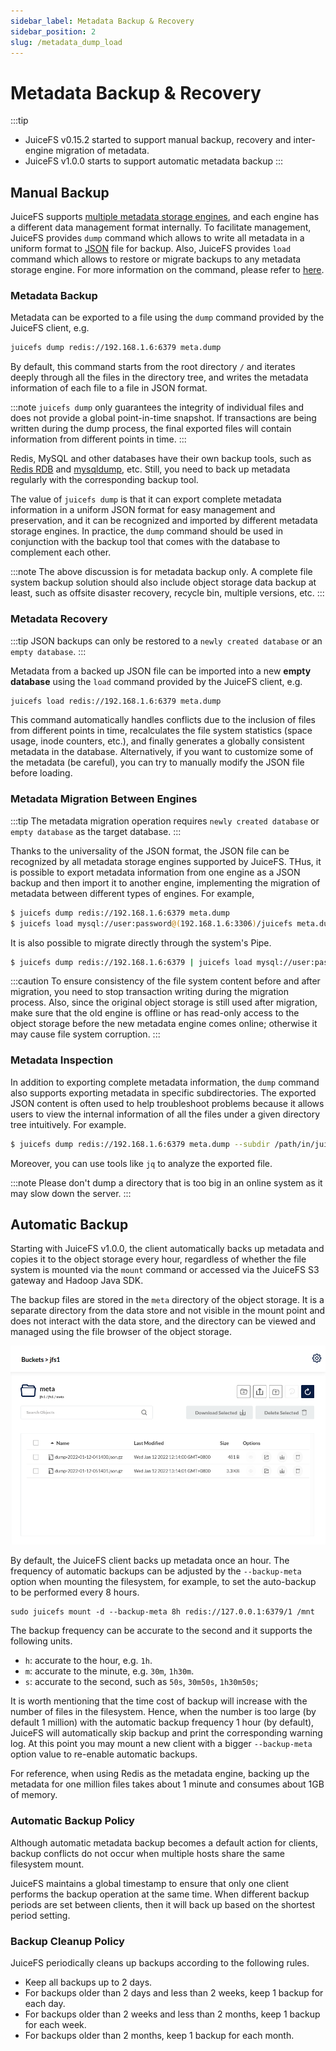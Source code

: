 ```yaml
---
sidebar_label: Metadata Backup & Recovery
sidebar_position: 2
slug: /metadata_dump_load
---
```

# Metadata Backup & Recovery

:::tip
- JuiceFS v0.15.2 started to support manual backup, recovery and inter-engine migration of metadata.
- JuiceFS v1.0.0 starts to support automatic metadata backup
:::

## Manual Backup

JuiceFS supports [multiple metadata storage engines](../guide/how_to_setup_metadata_engine.md), and each engine has a different data management format internally. To facilitate management, JuiceFS provides `dump` command which allows to write all metadata in a uniform format to [JSON](https://www.json.org/json-en.html) file for backup. Also, JuiceFS provides `load` command which allows to restore or migrate backups to any metadata storage engine. For more information on the command, please refer to [here](../reference/command_reference.md#juicefs-dump).

### Metadata Backup

Metadata can be exported to a file using the `dump` command provided by the JuiceFS client, e.g.

```bash
juicefs dump redis://192.168.1.6:6379 meta.dump
```

By default, this command starts from the root directory `/` and iterates deeply through all the files in the directory tree, and writes the metadata information of each file to a file in JSON format.

:::note
`juicefs dump` only guarantees the integrity of individual files and does not provide a global point-in-time snapshot. If transactions are being written during the dump process, the final exported files will contain information from different points in time.
:::

Redis, MySQL and other databases have their own backup tools, such as [Redis RDB](https://redis.io/topics/persistence#backing-up-redis-data) and [mysqldump](https://dev.mysql.com/doc/mysql-backup-excerpt/5.7/en/mysqldump-sql-format.html), etc. Still, you need to back up metadata regularly with the corresponding backup tool.

The value of `juicefs dump` is that it can export complete metadata information in a uniform JSON format for easy management and preservation, and it can be recognized and imported by different metadata storage engines. In practice, the `dump` command should be used in conjunction with the backup tool that comes with the database to complement each other.

:::note
The above discussion is for metadata backup only. A complete file system backup solution should also include object storage data backup at least, such as offsite disaster recovery, recycle bin, multiple versions, etc.
:::

### Metadata Recovery

:::tip
JSON backups can only be restored to a `newly created database` or an `empty database`.
:::

Metadata from a backed up JSON file can be imported into a new **empty database** using the `load` command provided by the JuiceFS client, e.g.

```bash
juicefs load redis://192.168.1.6:6379 meta.dump
```

This command automatically handles conflicts due to the inclusion of files from different points in time, recalculates the file system statistics (space usage, inode counters, etc.), and finally generates a globally consistent metadata in the database. Alternatively, if you want to customize some of the metadata (be careful), you can try to manually modify the JSON file before loading.

### Metadata Migration Between Engines

:::tip
The metadata migration operation requires `newly created database` or `empty database` as the target database.
:::

Thanks to the universality of the JSON format, the JSON file can be recognized by all metadata storage engines supported by JuiceFS. THus, it is possible to export metadata information from one engine as a JSON backup and then import it to another engine, implementing the migration of metadata between different types of engines. For example,

```bash
$ juicefs dump redis://192.168.1.6:6379 meta.dump
$ juicefs load mysql://user:password@(192.168.1.6:3306)/juicefs meta.dump
```

It is also possible to migrate directly through the system's Pipe.

```bash
$ juicefs dump redis://192.168.1.6:6379 | juicefs load mysql://user:password@(192.168.1.6:3306)/juicefs
```

:::caution
To ensure consistency of the file system content before and after migration, you need to stop transaction writing during the migration process. Also, since the original object storage is still used after migration, make sure that the old engine is offline or has read-only access to the object storage before the new metadata engine comes online; otherwise it may cause file system corruption.
:::

### Metadata Inspection

In addition to exporting complete metadata information, the `dump` command also supports exporting metadata in specific subdirectories. The exported JSON content is often used to help troubleshoot problems because it allows users to view the internal information of all the files under a given directory tree intuitively. For example.

```bash
$ juicefs dump redis://192.168.1.6:6379 meta.dump --subdir /path/in/juicefs
```

Moreover, you can use tools like `jq` to analyze the exported file.

:::note
Please don't dump a directory that is too big in an online system as it may slow down the server.
:::

## Automatic Backup

Starting with JuiceFS v1.0.0, the client automatically backs up metadata and copies it to the object storage every hour, regardless of whether the file system is mounted via the `mount` command or accessed via the JuiceFS S3 gateway and Hadoop Java SDK.

The backup files are stored in the `meta` directory of the object storage. It is a separate directory from the data store and not visible in the mount point and does not interact with the data store, and the directory can be viewed and managed using the file browser of the object storage.

![](../images/meta-auto-backup-list.png)

By default, the JuiceFS client backs up metadata once an hour. The frequency of automatic backups can be adjusted by the `--backup-meta` option when mounting the filesystem, for example, to set the auto-backup to be performed every 8 hours.

```shell
sudo juicefs mount -d --backup-meta 8h redis://127.0.0.1:6379/1 /mnt
```

The backup frequency can be accurate to the second and it supports the following units.

- `h`: accurate to the hour, e.g. `1h`.
- `m`: accurate to the minute, e.g. `30m`, `1h30m`.
- `s`: accurate to the second, such as `50s`, `30m50s`, `1h30m50s`;

It is worth mentioning that the time cost of backup will increase with the number of files in the filesystem. Hence, when the number is too large (by default 1 million) with the automatic backup frequency 1 hour (by default), JuiceFS will automatically skip backup and print the corresponding warning log. At this point you may mount a new client with a bigger `--backup-meta` option value to re-enable automatic backups.

For reference, when using Redis as the metadata engine, backing up the metadata for one million files takes about 1 minute and consumes about 1GB of memory.

### Automatic Backup Policy

Although automatic metadata backup becomes a default action for clients, backup conflicts do not occur when multiple hosts share the same filesystem mount.

JuiceFS maintains a global timestamp to ensure that only one client performs the backup operation at the same time. When different backup periods are set between clients, then it will back up based on the shortest period setting.

### Backup Cleanup Policy

JuiceFS periodically cleans up backups according to the following rules.

- Keep all backups up to 2 days.
- For backups older than 2 days and less than 2 weeks, keep 1 backup for each day.
- For backups older than 2 weeks and less than 2 months, keep 1 backup for each week.
- For backups older than 2 months, keep 1 backup for each month.
